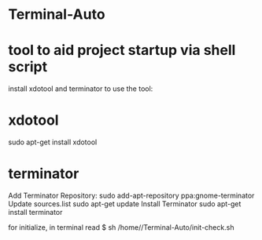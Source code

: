 # Terminal-Auto


# tool to aid project startup via shell script

install xdotool and terminator to use the tool:

# xdotool
sudo apt-get install xdotool

# terminator
Add Terminator Repository:
sudo add-apt-repository ppa:gnome-terminator
Update sources.list
sudo apt-get update
Install Terminator
sudo apt-get install terminator


for initialize, in terminal read $ sh /home/<username>/Terminal-Auto/init-check.sh